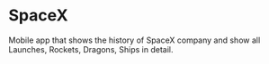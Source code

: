 # SpaceX
Mobile app that shows the history of SpaceX company and show all Launches, Rockets, Dragons, Ships in detail.

